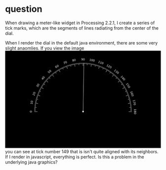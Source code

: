 # question
When drawing a meter-like widget in Processing 2.2.1, I create a series of tick marks, which are the segments of lines radiating from the center of the dial.

When I render the dial in the default java environment, there are some very slight anaomlies.  If you view the image ![Meter Image](https://github.com/mikeboich/question/blob/master/meter.png) you can see at tick number 149 that is isn't quite aligned with its neighbors.  If I render in javascript, everything is perfect.  Is this a problem in the underlying java graphics?


